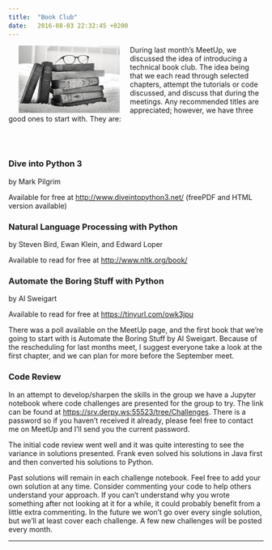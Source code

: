 ```yaml
---
title:  "Book Club"
date:   2016-08-03 22:32:45 +0200
---
```

<img src="/images/BookClub.jpg" alt="Book Club" align="left" hspace="20" style="width:200px;">

During last month’s MeetUp, we discussed the idea of introducing a technical book club. The idea being that we each read through selected chapters, attempt the tutorials or code discussed, and discuss that during the meetings. Any recommended titles are appreciated; however, we have three good ones to start with. They are:

<br/><br/>

### Dive into Python 3

by Mark Pilgrim

Available for free at <http://www.diveintopython3.net/> (freePDF and HTML version available)

### Natural Language Processing with Python

by Steven Bird, Ewan Klein, and Edward Loper

Available to read for free at <http://www.nltk.org/book/>

### Automate the Boring Stuff with Python

by Al Sweigart

Available to read for free at <https://tinyurl.com/owk3jpu>

There was a poll available on the MeetUp page, and the first book that we’re going to start with is Automate the Boring Stuff by Al Sweigart. Because of the rescheduling for last months meet, I suggest everyone take a look at the first chapter, and we can plan for more before the September meet.

### Code Review

In an attempt to develop/sharpen the skills in the group we have a Jupyter notebook where code challenges are presented for the group to try. The link can be found at <https://srv.derpy.ws:55523/tree/Challenges>. There is a password so if you haven’t received it already, please feel free to contact me on MeetUp and I’ll send you the current password.

The initial code review went well and it was quite interesting to see the variance in solutions presented. Frank even solved his solutions in Java first and then converted his solutions to Python.

Past solutions will remain in each challenge notebook. Feel free to add your own solution at any time. Consider commenting your code to help others understand your approach. If you can’t understand why you wrote something after not looking at it for a while, it could probably benefit from a little extra commenting. In the future we won’t go over every single solution, but we’ll at least cover each challenge. A few new challenges will be posted every month.

<hr />
